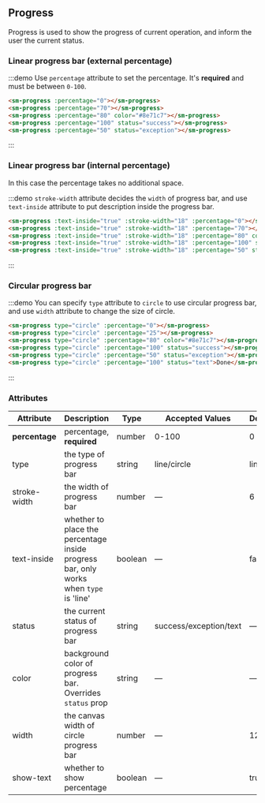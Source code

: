 <style lang="scss">
  .demo-box.demo-progress {
    .el-progress--line {
      margin-bottom: 15px;
      width: 350px;
    }
    .el-progress--circle {
      margin-right: 15px;
    }
  }
</style>
## Progress

Progress is used to show the progress of current operation, and inform the user the current status.

### Linear progress bar (external percentage)

:::demo Use `percentage` attribute to set the percentage. It's **required** and must be between `0-100`.
```html
<sm-progress :percentage="0"></sm-progress>
<sm-progress :percentage="70"></sm-progress>
<sm-progress :percentage="80" color="#8e71c7"></sm-progress>
<sm-progress :percentage="100" status="success"></sm-progress>
<sm-progress :percentage="50" status="exception"></sm-progress>
```
:::

### Linear progress bar (internal percentage)

In this case the percentage takes no additional space.

:::demo `stroke-width` attribute decides the `width` of progress bar, and use `text-inside` attribute to put description inside the progress bar.
```html
<sm-progress :text-inside="true" :stroke-width="18" :percentage="0"></sm-progress>
<sm-progress :text-inside="true" :stroke-width="18" :percentage="70"></sm-progress>
<sm-progress :text-inside="true" :stroke-width="18" :percentage="80" color="rgba(142, 113, 199, 0.7)"></sm-progress>
<sm-progress :text-inside="true" :stroke-width="18" :percentage="100" status="success"></sm-progress>
<sm-progress :text-inside="true" :stroke-width="18" :percentage="50" status="exception"></sm-progress>
```
:::

### Circular progress bar

:::demo You can specify `type` attribute to `circle` to use circular progress bar, and use `width` attribute to change the size of circle.
```html
<sm-progress type="circle" :percentage="0"></sm-progress>
<sm-progress type="circle" :percentage="25"></sm-progress>
<sm-progress type="circle" :percentage="80" color="#8e71c7"></sm-progress>
<sm-progress type="circle" :percentage="100" status="success"></sm-progress>
<sm-progress type="circle" :percentage="50" status="exception"></sm-progress>
<sm-progress type="circle" :percentage="100" status="text">Done</sm-progress>
```
:::

### Attributes
| Attribute      | Description          | Type      | Accepted Values       | Default  |
| --- | ---- | ---- | ---- | ---- |
| **percentage** | percentage, **required** | number | 0-100 | 0 |
| type | the type of progress bar | string | line/circle | line |
| stroke-width | the width of progress bar | number | — | 6 |
| text-inside | whether to place the percentage inside progress bar, only works when `type` is 'line' | boolean | — | false |
| status | the current status of progress bar | string | success/exception/text | — |
| color  | background color of progress bar. Overrides `status` prop | string | — | — |
| width | the canvas width of circle progress bar | number | — | 126 |
| show-text | whether to show percentage | boolean | — | true |
